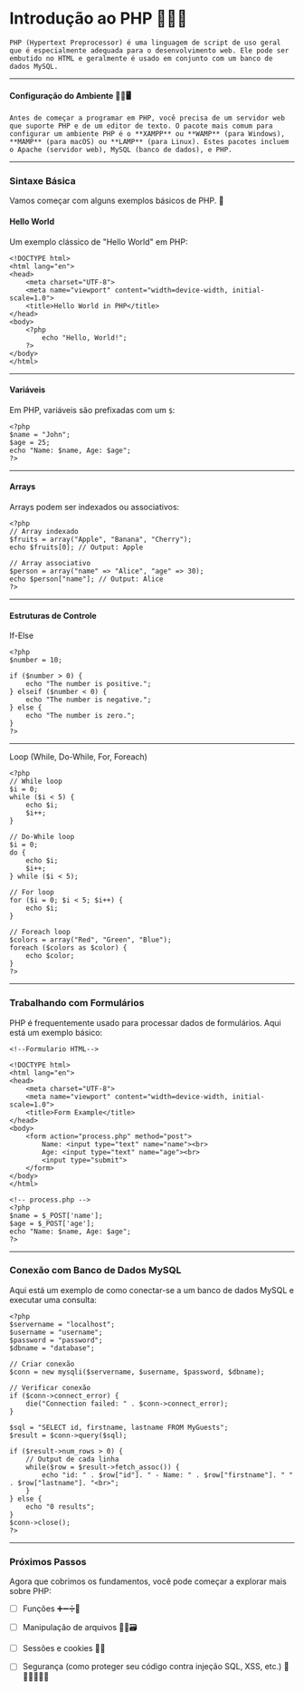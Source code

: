 
# Introdução ao PHP 🐘🐘🐘
 	PHP (Hypertext Preprocessor) é uma linguagem de script de uso geral que é especialmente adequada para o desenvolvimento web. Ele pode ser embutido no HTML e geralmente é usado em conjunto com um banco de dados MySQL.
***
#### Configuração do Ambiente 👩‍💻🖥️

	Antes de começar a programar em PHP, você precisa de um servidor web que suporte PHP e de um editor de texto. O pacote mais comum para configurar um ambiente PHP é o **XAMPP** ou **WAMP** (para Windows), **MAMP** (para macOS) ou **LAMP** (para Linux). Estes pacotes incluem o Apache (servidor web), MySQL (banco de dados), e PHP.
***
### Sintaxe Básica

Vamos começar com alguns exemplos básicos de PHP. 🚀

#### Hello World

Um exemplo clássico de "Hello World" em PHP:
```
<!DOCTYPE html>
<html lang="en">
<head>
    <meta charset="UTF-8">
    <meta name="viewport" content="width=device-width, initial-scale=1.0">
    <title>Hello World in PHP</title>
</head>
<body>
    <?php
        echo "Hello, World!";
    ?>
</body>
</html>

```
***
#### Variáveis

Em PHP, variáveis são prefixadas com um `$`:
```
<?php
$name = "John";
$age = 25;
echo "Name: $name, Age: $age";
?>

```
***
#### Arrays

Arrays podem ser indexados ou associativos:
```
<?php
// Array indexado
$fruits = array("Apple", "Banana", "Cherry");
echo $fruits[0]; // Output: Apple

// Array associativo
$person = array("name" => "Alice", "age" => 30);
echo $person["name"]; // Output: Alice
?>

```
***

#### Estruturas de Controle

If-Else
```
<?php
$number = 10;

if ($number > 0) {
    echo "The number is positive.";
} elseif ($number < 0) {
    echo "The number is negative.";
} else {
    echo "The number is zero.";
}
?>

```
***

Loop (While, Do-While, For, Foreach)
```
<?php
// While loop
$i = 0;
while ($i < 5) {
    echo $i;
    $i++;
}

// Do-While loop
$i = 0;
do {
    echo $i;
    $i++;
} while ($i < 5);

// For loop
for ($i = 0; $i < 5; $i++) {
    echo $i;
}

// Foreach loop
$colors = array("Red", "Green", "Blue");
foreach ($colors as $color) {
    echo $color;
}
?>

```
***

### Trabalhando com Formulários

PHP é frequentemente usado para processar dados de formulários. Aqui está um exemplo básico:
```
<!--Formulario HTML-->

<!DOCTYPE html>
<html lang="en">
<head>
    <meta charset="UTF-8">
    <meta name="viewport" content="width=device-width, initial-scale=1.0">
    <title>Form Example</title>
</head>
<body>
    <form action="process.php" method="post">
        Name: <input type="text" name="name"><br>
        Age: <input type="text" name="age"><br>
        <input type="submit">
    </form>
</body>
</html>

<!-- process.php -->
<?php
$name = $_POST['name'];
$age = $_POST['age'];
echo "Name: $name, Age: $age";
?>

```

***

### Conexão com Banco de Dados MySQL

Aqui está um exemplo de como conectar-se a um banco de dados MySQL e executar uma consulta:
```
<?php
$servername = "localhost";
$username = "username";
$password = "password";
$dbname = "database";

// Criar conexão
$conn = new mysqli($servername, $username, $password, $dbname);

// Verificar conexão
if ($conn->connect_error) {
    die("Connection failed: " . $conn->connect_error);
}

$sql = "SELECT id, firstname, lastname FROM MyGuests";
$result = $conn->query($sql);

if ($result->num_rows > 0) {
    // Output de cada linha
    while($row = $result->fetch_assoc()) {
        echo "id: " . $row["id"]. " - Name: " . $row["firstname"]. " " . $row["lastname"]. "<br>";
    }
} else {
    echo "0 results";
}
$conn->close();
?>

```
***
### Próximos Passos

Agora que cobrimos os fundamentos, você pode começar a explorar mais sobre PHP:

- [ ] Funções ➕➖➗🟰
- [ ]  Manipulação de arquivos 📁📂🗃️
- [ ] Sessões e cookies 🍪🍘
- [ ]  Segurança (como proteger seu código contra injeção SQL, XSS, etc.) 👮👮‍♀️👮‍♂️🚓

